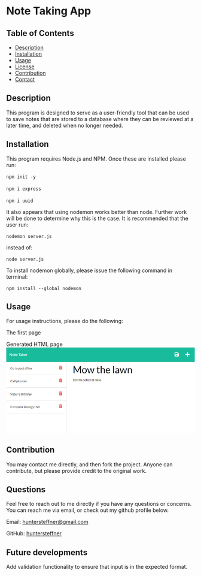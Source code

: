 # Note Taking App

## Table of Contents

- [Description](#description)
- [Installation](#installation)
- [Usage](#usage)
- [License](#license)
- [Contribution](#contribution)
- [Contact](#contact)

## Description

This program is designed to serve as a user-friendly tool that can be used to save notes that are stored to a database where they can be reviewed at a later time, and deleted when no longer needed.

## Installation

This program requires Node.js and NPM. Once these are installed please run:
```
npm init -y

npm i express

npm i uuid
```
It also appears that using nodemon works better than node. Further work will be done to determine why this is the case. It is recommended that the user run:
```
nodemon server.js

```
instead of:
```
node server.js
```
To install nodemon globally, please issue the following command in terminal:
```
npm install --global nodemon
```

## Usage

For usage instructions, please do the following:

The first page

Generated HTML page
![Alt text](./note-taker.png "Note Taker")


## Contribution

You may contact me directly, and then fork the project. Anyone can contribute, but please provide credit to the original work.

## Questions

Feel free to reach out to me directly if you have any questions or concerns. You can reach me via email, or check out my github profile below.

Email: huntersteffner@gmail.com

GitHub: [huntersteffner](https://github.com/huntersteffner/)

## Future developments

Add validation functionality to ensure that input is in the expected format.